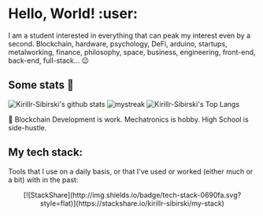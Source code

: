 # Hello, World! :user:

I am a student interested in everything that can peak my interest even by a second. Blockchain, hardware, psychology, DeFi, arduino, startups, metalworking, finance, philosophy, space, business, engineering, front-end, back-end, full-stack... 😉

## Some stats 🚀
![Kirillr-Sibirski's github stats](https://github-readme-stats.vercel.app/api?username=Kirillr-Sibirski&show_icons=true&theme=tokyonight)
<img src="https://github-readme-streak-stats.herokuapp.com/?user=Kirillr-Sibirski&theme=tokyonight" alt="mystreak"/>
![Kirillr-Sibirski's Top Langs](https://github-readme-stats.vercel.app/api/top-langs/?username=Kirillr-Sibirski&theme=tokyonight&layout=compact)

🌱 Blockchain Development is work. Mechatronics is hobby. High School is side-hustle.

## My tech stack:

Tools that I use on a daily basis, or that I've used or worked (either much or a bit) with in the past:
<p align="center">
  [![StackShare](http://img.shields.io/badge/tech-stack-0690fa.svg?style=flat)](https://stackshare.io/kirillr-sibirski/my-stack)
</p>
